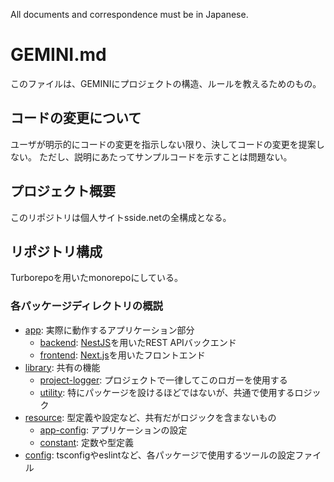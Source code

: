 All documents and correspondence must be in Japanese.

# GEMINI.md

このファイルは、GEMINIにプロジェクトの構造、ルールを教えるためのもの。

## コードの変更について

ユーザが明示的にコードの変更を指示しない限り、決してコードの変更を提案しない。
ただし、説明にあたってサンプルコードを示すことは問題ない。

## プロジェクト概要

このリポジトリは個人サイトsside.netの全構成となる。

## リポジトリ構成

Turborepoを用いたmonorepoにしている。

### 各パッケージディレクトリの概説

- [app](app): 実際に動作するアプリケーション部分
  - [backend](app/backend): [NestJS](https://docs.nestjs.com/)を用いたREST APIバックエンド
  - [frontend](app/frontend): [Next.js](https://nextjs.org/docs/)を用いたフロントエンド
- [library](library): 共有の機能
  - [project-logger](library/project-logger): プロジェクトで一律してこのロガーを使用する
  - [utility](library/utility): 特にパッケージを設けるほどではないが、共通で使用するロジック
- [resource](resource): 型定義や設定など、共有だがロジックを含まないもの
  - [app-config](resource/app-config): アプリケーションの設定
  - [constant](resource/constant): 定数や型定義
- [config](config): tsconfigやeslintなど、各パッケージで使用するツールの設定ファイル
